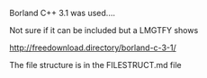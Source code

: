 
Borland C++ 3.1 was used....

Not sure if it can be included  but a LMGTFY shows

http://freedownload.directory/borland-c-3-1/

The file structure is in the FILESTRUCT.md file

 

